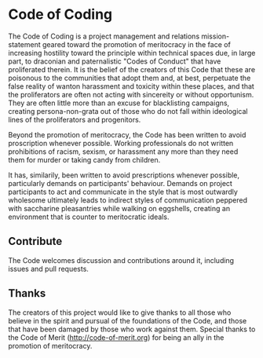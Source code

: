 # Code of Coding

The Code of Coding is a project management and relations mission-statement geared toward 
the promotion of meritocracy in the face of increasing hostility toward the 
principle within technical spaces due, in large part, to draconian and
paternalistic "Codes of Conduct" that have proliferated therein. It is the belief 
of the creators of this Code that these are poisonous to the communities that adopt them 
and, at best, perpetuate the false reality of wanton harassment 
and toxicity within these places, and that the proliferators are often not acting 
with sincereity or without opportunism. They are often little more than an excuse for blacklisting campaigns,
creating persona-non-grata out of those who do not fall within ideological lines of the proliferators
and progenitors.  

Beyond the promotion of meritocracy, the Code has been written to avoid proscription 
whenever possible. Working professionals do not written prohibitions of racism, sexism, or harassment
any more than they need them for murder or taking candy from children. 

It has, similarily, been written to avoid prescriptions whenever possible, particularly demands on
participants' behaviour. Demands on project participants to act and communicate in the style that is most
outwardly wholesome ultimately leads to indirect styles of communication peppered with saccharine pleasantries
while walking on eggshells, creating an environment that is counter to meritocratic ideals. 

## Contribute
The Code welcomes discussion and contributions around it, including issues and pull requests. 

## Thanks
The creators of this project would like to give thanks to all those who believe in the 
spirit and pursual of the foundations of the Code, and those that have been damaged 
by those who work against them. Special thanks to the Code of Merit (http://code-of-merit.org) 
for being an ally in the promotion of meritocracy.